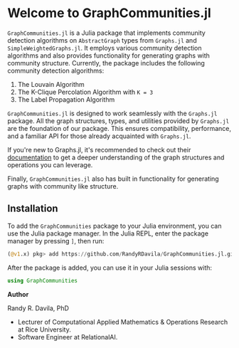 # Welcome to GraphCommunities.jl

`GraphCommunities.jl` is a Julia package that implements community detection algorithms on `AbstractGraph` types from `Graphs.jl` and `SimpleWeightedGraphs.jl`. It employs various community detection algorithms and also provides functionality for generating graphs with community structure. Currently, the package includes the following community detection algorithms:

1. The Louvain Algorithm
2. The K-Clique Percolation Algorithm with `K = 3`
3. The Label Propagation Algorithm

`GraphCommunities.jl` is designed to work seamlessly with the `Graphs.jl` package. All the graph structures, types, and utilities provided by `Graphs.jl` are the foundation of our package. This ensures compatibility, performance, and a familiar API for those already acquainted with `Graphs.jl`.

If you're new to Graphs.jl, it's recommended to check out their [documentation](https://github.com/JuliaGraphs/Graphs.jl) to get a deeper understanding of the graph structures and operations you can leverage.

Finally, `GraphCommunities.jl` also has built in functionality for generating graphs with community like structure.

## Installation

To add the `GraphCommunities` package to your Julia environment, you can use the Julia package manager. In the Julia REPL, enter the package manager by pressing `]`, then run:

```julia
(@v1.x) pkg> add https://github.com/RandyRDavila/GraphCommunities.jl.git
```

After the package is added, you can use it in your Julia sessions with:

```julia
using GraphCommunities
```

**Author**

Randy R. Davila, PhD

* Lecturer of Computational Applied Mathematics & Operations Research at Rice University.
* Software Engineer at RelationalAI.